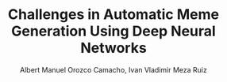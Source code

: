 ---
paperId: 3
author: Albert Manuel Orozco Camacho, Ivan Vladimir Meza Ruiz
publicationauthor: Orozco Camacho, A. M. et al.
title: Challenges in Automatic Meme Generation Using Deep Neural Networks
pdf: Poster_Albert_Orozco.pdf
poster: --
alt: --
type: Poster
topic: Machine Learning Applications
link: --
conference: neurips
year: 2018
tags: neurips-2018
location: Montreal, Canada
---